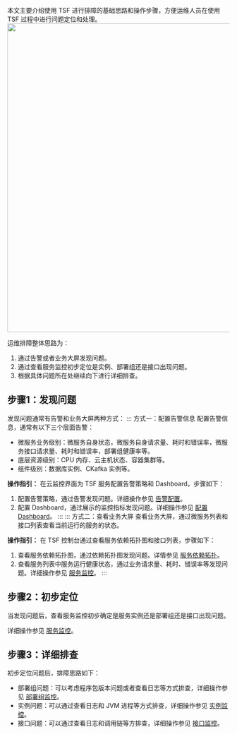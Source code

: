 本文主要介绍使用 TSF 进行排障的基础思路和操作步骤，方便运维人员在使用 TSF 过程中进行问题定位和处理。
<img src="https://main.qcloudimg.com/raw/d9fed4198143e97af87874be2b67ec07.jpg" width="700px">


运维排障整体思路为：
1. 通过告警或者业务大屏发现问题。
2. 通过查看服务监控初步定位是实例、部署组还是接口出现问题。
3. 根据具体问题所在处继续向下进行详细排查。

## 步骤1：发现问题

发现问题通常有告警和业务大屏两种方式：
<dx-tabs>
::: 方式一：配置告警信息
配置告警信息，通常有以下三个层面告警：

- 微服务业务级别：微服务自身状态，微服务自身请求量、耗时和错误率，微服务接口请求量、耗时和错误率，部署组健康率等。
- 底层资源级别：CPU 内存、云主机状态、容器集群等。
- 组件级别：数据库实例、CKafka 实例等。

**操作指引：**
在云监控界面为 TSF 服务配置告警策略和 Dashboard，步骤如下：
1. 配置告警策略，通过告警发现问题。详细操作参见 [告警配置](https://cloud.tencent.com/document/product/649/38213)。
2. 配置 Dashboard，通过展示的监控指标发现问题。详细操作参见 [配置 Dashboard](https://cloud.tencent.com/document/product/649/55604)。
:::
::: 方式二：查看业务大屏
查看业务大屏，通过微服务列表和接口列表查看当前运行的服务的状态。

**操作指引：**
在 TSF 控制台通过查看服务依赖拓扑图和接口列表，步骤如下：
1. 查看服务依赖拓扑图，通过依赖拓扑图发现问题。详情参见 [服务依赖拓扑](https://cloud.tencent.com/document/product/649/15544)。
2. 查看服务列表中服务运行健康状态，通过业务请求量、耗时、错误率等发现问题。详细操作参见 [服务监控](https://cloud.tencent.com/document/product/649/45975)。
:::
</dx-tabs>



## 步骤2：初步定位

当发现问题后，查看服务监控初步确定是服务实例还是部署组还是接口出现问题。

详细操作参见 [服务监控](https://cloud.tencent.com/document/product/649/45975)。

## 步骤3：详细排查

初步定位问题后，排障思路如下：
- 部署组问题：可以考虑程序包版本问题或者查看日志等方式排查，详细操作参见 [部署组监控](https://cloud.tencent.com/document/product/649/55601)。
- 实例问题：可以通过查看日志和 JVM 进程等方式排查，详细操作参见 [实例监控](https://cloud.tencent.com/document/product/649/55599)。
- 接口问题：可以通过查看日志和调用链等方排查，详细操作参见 [接口监控](https://cloud.tencent.com/document/product/649/55600)。
